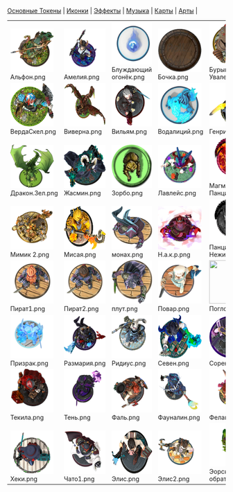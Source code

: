 [Основные Токены](https://github.com/Kobold47/Dnd-Tokens-2/blob/main/images_mark/README.md) |
[Иконки](https://github.com/Kobold47/Dnd-Tokens-2/blob/main/images_icons/README.md) |
[Эффекты](https://github.com/Kobold47/Dnd-Tokens-2/blob/main/images_sfx/README.md) |
[Музыка](https://github.com/Kobold47/Dnd-Tokens-2/blob/main/music/) |
[Карты](https://github.com/Kobold47/Dnd-Tokens-2/blob/main/images_maps/README.md) |
[Арты](https://github.com/Kobold47/Dnd-Tokens-2/blob/main/images_arts/README.md) |
<table><tr>
<tr>
<td valign="bottom">
<img src="./Альфон.png" width="100" height="100"><br>
Альфон.png
</td>

<td valign="bottom">
<img src="./Амелия.png" width="100" height="100"><br>
Амелия.png
</td>

<td valign="bottom">
<img src="./Блуждающий огонёк.png" width="100" height="100"><br>
Блуждающий огонёк.png
</td>

<td valign="bottom">
<img src="./Бочка.png" width="100" height="100"><br>
Бочка.png
</td>

<td valign="bottom">
<img src="./Бурый Увалень.png" width="100" height="100"><br>
Бурый Увалень.png
</td>

<td valign="bottom">
<img src="./Венцед.False.png" width="100" height="100"><br>
Венцед.False.png
</td>

</tr>
<tr>
<td valign="bottom">
<img src="./ВердаСкел.png" width="100" height="100"><br>
ВердаСкел.png
</td>

<td valign="bottom">
<img src="./Виверна.png" width="100" height="100"><br>
Виверна.png
</td>

<td valign="bottom">
<img src="./Вильям.png" width="100" height="100"><br>
Вильям.png
</td>

<td valign="bottom">
<img src="./Водалиций.png" width="100" height="100"><br>
Водалиций.png
</td>

<td valign="bottom">
<img src="./Генрих.png" width="100" height="100"><br>
Генрих.png
</td>

<td valign="bottom">
<img src="./Дарк.png" width="100" height="100"><br>
Дарк.png
</td>

</tr>
<tr>
<td valign="bottom">
<img src="./Дракон.Зел.png" width="100" height="100"><br>
Дракон.Зел.png
</td>

<td valign="bottom">
<img src="./Жасмин.png" width="100" height="100"><br>
Жасмин.png
</td>

<td valign="bottom">
<img src="./Зорбо.png" width="100" height="100"><br>
Зорбо.png
</td>

<td valign="bottom">
<img src="./Лавлейс.png" width="100" height="100"><br>
Лавлейс.png
</td>

<td valign="bottom">
<img src="./Магмовая Панцирница.png" width="100" height="100"><br>
Магмовая Панцирница.png
</td>

<td valign="bottom">
<img src="./Мимик 1.png" width="100" height="100"><br>
Мимик 1.png
</td>

</tr>
<tr>
<td valign="bottom">
<img src="./Мимик 2.png" width="100" height="100"><br>
Мимик 2.png
</td>

<td valign="bottom">
<img src="./Мисая.png" width="100" height="100"><br>
Мисая.png
</td>

<td valign="bottom">
<img src="./монах.png" width="100" height="100"><br>
монах.png
</td>

<td valign="bottom">
<img src="./Н.а.к.р.png" width="100" height="100"><br>
Н.а.к.р.png
</td>

<td valign="bottom">
<img src="./Панцирница Нежить.png" width="100" height="100"><br>
Панцирница Нежить.png
</td>

<td valign="bottom">
<img src="./Панцирница.png" width="100" height="100"><br>
Панцирница.png
</td>

</tr>
<tr>
<td valign="bottom">
<img src="./Пират1.png" width="100" height="100"><br>
Пират1.png
</td>

<td valign="bottom">
<img src="./Пират2.png" width="100" height="100"><br>
Пират2.png
</td>

<td valign="bottom">
<img src="./плут.png" width="100" height="100"><br>
плут.png
</td>

<td valign="bottom">
<img src="./Повар.png" width="100" height="100"><br>
Повар.png
</td>

<td valign="bottom">
<img src="./Поглотитель.png" width="100" height="100"><br>
Поглотитель.png
</td>

<td valign="bottom">
<img src="./ПодДавлением.png" width="100" height="100"><br>
ПодДавлением.png
</td>

</tr>
<tr>
<td valign="bottom">
<img src="./Призрак.png" width="100" height="100"><br>
Призрак.png
</td>

<td valign="bottom">
<img src="./Размария.png" width="100" height="100"><br>
Размария.png
</td>

<td valign="bottom">
<img src="./Ридиус.png" width="100" height="100"><br>
Ридиус.png
</td>

<td valign="bottom">
<img src="./Севен.png" width="100" height="100"><br>
Севен.png
</td>

<td valign="bottom">
<img src="./Сорен.png" width="100" height="100"><br>
Сорен.png
</td>

<td valign="bottom">
<img src="./Табакси.png" width="100" height="100"><br>
Табакси.png
</td>

</tr>
<tr>
<td valign="bottom">
<img src="./Текила.png" width="100" height="100"><br>
Текила.png
</td>

<td valign="bottom">
<img src="./Тень.png" width="100" height="100"><br>
Тень.png
</td>

<td valign="bottom">
<img src="./Фаль.png" width="100" height="100"><br>
Фаль.png
</td>

<td valign="bottom">
<img src="./Фауналин.png" width="100" height="100"><br>
Фауналин.png
</td>

<td valign="bottom">
<img src="./Феламелочка.png" width="100" height="100"><br>
Феламелочка.png
</td>

<td valign="bottom">
<img src="./Флора.png" width="100" height="100"><br>
Флора.png
</td>

</tr>
<tr>
<td valign="bottom">
<img src="./Хеки.png" width="100" height="100"><br>
Хеки.png
</td>

<td valign="bottom">
<img src="./Чато1.png" width="100" height="100"><br>
Чато1.png
</td>

<td valign="bottom">
<img src="./Элис.png" width="100" height="100"><br>
Элис.png
</td>

<td valign="bottom">
<img src="./Элис2.png" width="100" height="100"><br>
Элис2.png
</td>

<td valign="bottom">
<img src="./Эорский обратитель .png" width="100" height="100"><br>
Эорский обратитель .png
</td>

</tr></table>